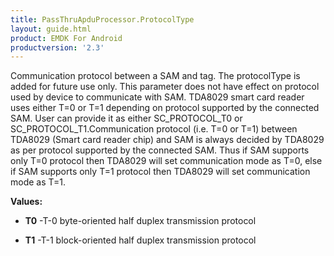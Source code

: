 ```yaml
---
title: PassThruApduProcessor.ProtocolType
layout: guide.html
product: EMDK For Android
productversion: '2.3'
---
```


Communication protocol between a SAM and tag.
 The protocolType is added for future use only.
 This parameter does not have effect on protocol used by device to communicate with SAM. 
 TDA8029 smart card reader uses either T=0 or T=1 depending on protocol supported by the connected SAM. 
 User can provide it as either SC_PROTOCOL_T0 or SC_PROTOCOL_T1.Communication protocol (i.e. T=0 or T=1) 
 between TDA8029 (Smart card reader chip) and SAM is always decided by TDA8029 as per protocol supported 
 by the connected SAM. Thus if SAM supports only T=0 protocol then TDA8029 will set communication mode as T=0, 
 else if SAM supports only T=1 protocol then TDA8029 will set communication mode as T=1.

**Values:**

* **T0** -T-0 byte-oriented half duplex transmission protocol

* **T1** -T-1 block-oriented half duplex transmission protocol













